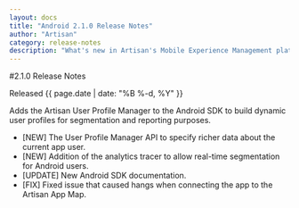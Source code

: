 ```yaml
---
layout: docs
title: "Android 2.1.0 Release Notes"
author: "Artisan"
category: release-notes
description: "What's new in Artisan's Mobile Experience Management platform."
---
```

#2.1.0 Release Notes

Released {{ page.date | date: "%B %-d, %Y" }}

Adds the Artisan User Profile Manager to the Android SDK to build dynamic user profiles for segmentation and reporting purposes.

* [NEW] The User Profile Manager API to specify richer data about the current app user.
* [NEW] Addition of the analytics tracer to allow real-time segmentation for Android users.
* [UPDATE] New Android SDK documentation.
* [FIX] Fixed issue that caused hangs when connecting the app to the Artisan App Map.
